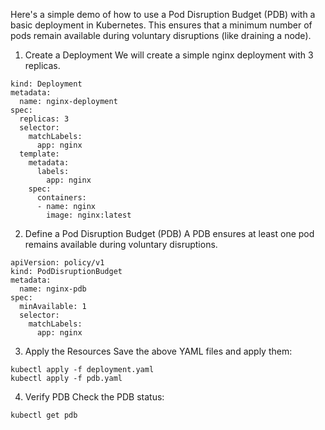 Here's a simple demo of how to use a Pod Disruption Budget (PDB) with a basic deployment in Kubernetes. This ensures that a minimum number of pods remain available during voluntary disruptions (like draining a node).

1. Create a Deployment
We will create a simple nginx deployment with 3 replicas.

```apiVersion: apps/v1
kind: Deployment
metadata:
  name: nginx-deployment
spec:
  replicas: 3
  selector:
    matchLabels:
      app: nginx
  template:
    metadata:
      labels:
        app: nginx
    spec:
      containers:
      - name: nginx
        image: nginx:latest
```

2. Define a Pod Disruption Budget (PDB)
A PDB ensures at least one pod remains available during voluntary disruptions.
```
apiVersion: policy/v1
kind: PodDisruptionBudget
metadata:
  name: nginx-pdb
spec:
  minAvailable: 1
  selector:
    matchLabels:
      app: nginx
```
3. Apply the Resources
Save the above YAML files and apply them:
```
kubectl apply -f deployment.yaml
kubectl apply -f pdb.yaml
```
4. Verify PDB
Check the PDB status:

```
kubectl get pdb
```
